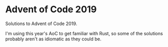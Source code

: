 # Advent of Code 2019

Solutions to Advent of Code 2019.

I'm using this year's AoC to get familiar with Rust, so some of the
solutions probably aren't as idiomatic as they could be.
